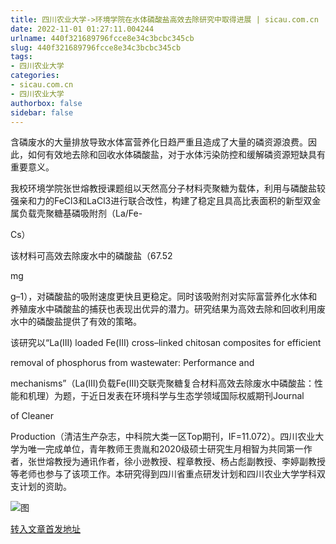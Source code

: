 ```yaml
---
title: 四川农业大学->环境学院在水体磷酸盐高效去除研究中取得进展 | sicau.com.cn
date: 2022-11-01 01:27:11.004244
urlname: 440f321689796fcce8e34c3bcbc345cb
slug: 440f321689796fcce8e34c3bcbc345cb
tags: 
- 四川农业大学
categories:
- sicau.com.cn
- 四川农业大学
authorbox: false
sidebar: false
---
```

含磷废水的大量排放导致水体富营养化日趋严重且造成了大量的磷资源浪费。因此，如何有效地去除和回收水体磷酸盐，对于水体污染防控和缓解磷资源短缺具有重要意义。

我校环境学院张世熔教授课题组以天然高分子材料壳聚糖为载体，利用与磷酸盐较强亲和力的FeCl3和LaCl3进行联合改性，构建了稳定且具高比表面积的新型双金属负载壳聚糖基磷吸附剂（La/Fe-

Cs）

该材料可高效去除废水中的磷酸盐（67.52
<!--more-->
 mg

g–1），对磷酸盐的吸附速度更快且更稳定。同时该吸附剂对实际富营养化水体和养殖废水中磷酸盐的捕获也表现出优异的潜力。研究结果为高效去除和回收利用废水中的磷酸盐提供了有效的策略。

该研究以“La(III) loaded Fe(III) cross–linked chitosan composites for efficient

removal of phosphorus from wastewater: Performance and

mechanisms”（La(III)负载Fe(III)交联壳聚糖复合材料高效去除废水中磷酸盐：性能和机理）为题，于近日发表在环境科学与生态学领域国际权威期刊Journal

of Cleaner

Production（清洁生产杂志，中科院大类一区Top期刊，IF=11.072）。四川农业大学为唯一完成单位，青年教师王贵胤和2020级硕士研究生月相智为共同第一作者，张世熔教授为通讯作者，徐小逊教授、程章教授、杨占彪副教授、李婷副教授等老师也参与了该项工作。本研究得到四川省重点研发计划和四川农业大学学科双支计划的资助。

![图](https://news.sicau.edu.cn/__local/8/0B/E3/753D80B305EF916C11F3BC3FD34_137BF6CE_22534.png)

[转入文章首发地址](https://news.sicau.edu.cn/info/1078/70033.htm)